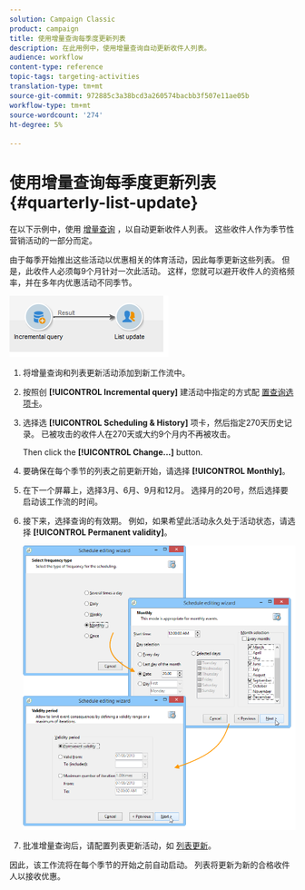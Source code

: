 ```yaml
---
solution: Campaign Classic
product: campaign
title: 使用增量查询每季度更新列表
description: 在此用例中，使用增量查询自动更新收件人列表。
audience: workflow
content-type: reference
topic-tags: targeting-activities
translation-type: tm+mt
source-git-commit: 972885c3a38bcd3a260574bacbb3f507e11ae05b
workflow-type: tm+mt
source-wordcount: '274'
ht-degree: 5%

---
```



# 使用增量查询每季度更新列表 {#quarterly-list-update}

在以下示例中，使用 [增量查询](../../workflow/using/incremental-query.md) ，以自动更新收件人列表。 这些收件人作为季节性营销活动的一部分而定。

由于每季开始推出这些活动以优惠相关的体育活动，因此每季更新这些列表。 但是，此收件人必须每9个月针对一次此活动。 这样，您就可以避开收件人的资格频率，并在多年内优惠活动不同季节。

![](assets/incremental_query_example.png)

1. 将增量查询和列表更新活动添加到新工作流中。
1. 按照创 **[!UICONTROL Incremental query]** 建活动中指定的方式配 [置查询选项卡](../../workflow/using/query.md#creating-a-query)。
1. 选择选 **[!UICONTROL Scheduling & History]** 项卡，然后指定270天历史记录。 已被攻击的收件人在270天或大约9个月内不再被攻击。

   Then click the **[!UICONTROL Change...]** button.

1. 要确保在每个季节的列表之前更新开始，请选择 **[!UICONTROL Monthly]**。
1. 在下一个屏幕上，选择3月、6月、9月和12月。 选择月的20号，然后选择要启动该工作流的时间。
1. 接下来，选择查询的有效期。 例如，如果希望此活动永久处于活动状态，请选择 **[!UICONTROL Permanent validity]**。

   ![](assets/incremental_query_example_2.png)

1. 批准增量查询后，请配置列表更新活动，如 [列表更新](../../workflow/using/list-update.md)。

因此，该工作流将在每个季节的开始之前自动启动。 列表将更新为新的合格收件人以接收优惠。
